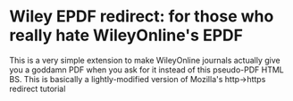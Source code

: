 # Wiley EPDF redirect: for those who really hate WileyOnline's EPDF

This is a very simple extension to make WileyOnline journals actually give you
a goddamn PDF when you ask for it instead of this pseudo-PDF HTML BS. This is
basically a lightly-modified version of Mozilla's http->https redirect tutorial
